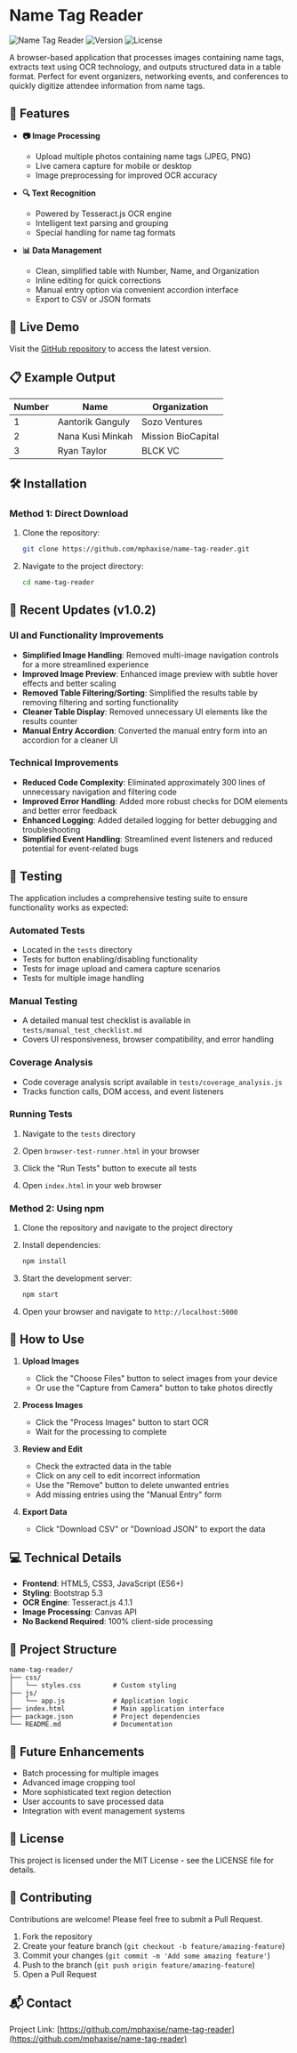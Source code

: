 # Name Tag Reader

![Name Tag Reader](https://img.shields.io/badge/OCR-Tesseract.js-blue)
![Version](https://img.shields.io/badge/version-1.0.2-green)
![License](https://img.shields.io/badge/license-MIT-orange)

A browser-based application that processes images containing name tags, extracts text using OCR technology, and outputs structured data in a table format. Perfect for event organizers, networking events, and conferences to quickly digitize attendee information from name tags.

## 🌟 Features

- **📷 Image Processing**
  - Upload multiple photos containing name tags (JPEG, PNG)
  - Live camera capture for mobile or desktop
  - Image preprocessing for improved OCR accuracy

- **🔍 Text Recognition**
  - Powered by Tesseract.js OCR engine
  - Intelligent text parsing and grouping
  - Special handling for name tag formats

- **📊 Data Management**
  - Clean, simplified table with Number, Name, and Organization
  - Inline editing for quick corrections
  - Manual entry option via convenient accordion interface
  - Export to CSV or JSON formats

## 🚀 Live Demo

Visit the [GitHub repository](https://github.com/mphaxise/name-tag-reader) to access the latest version.

## 📋 Example Output

| Number | Name             | Organization      |
|--------|------------------|-------------------|
| 1      | Aantorik Ganguly | Sozo Ventures     |
| 2      | Nana Kusi Minkah | Mission BioCapital|
| 3      | Ryan Taylor      | BLCK VC           |

## 🛠️ Installation

### Method 1: Direct Download

1. Clone the repository:
   ```bash
   git clone https://github.com/mphaxise/name-tag-reader.git
   ```

2. Navigate to the project directory:
   ```bash
   cd name-tag-reader
   ```

## 🔄 Recent Updates (v1.0.2)

### UI and Functionality Improvements
- **Simplified Image Handling**: Removed multi-image navigation controls for a more streamlined experience
- **Improved Image Preview**: Enhanced image preview with subtle hover effects and better scaling
- **Removed Table Filtering/Sorting**: Simplified the results table by removing filtering and sorting functionality
- **Cleaner Table Display**: Removed unnecessary UI elements like the results counter
- **Manual Entry Accordion**: Converted the manual entry form into an accordion for a cleaner UI

### Technical Improvements
- **Reduced Code Complexity**: Eliminated approximately 300 lines of unnecessary navigation and filtering code
- **Improved Error Handling**: Added more robust checks for DOM elements and better error feedback
- **Enhanced Logging**: Added detailed logging for better debugging and troubleshooting
- **Simplified Event Handling**: Streamlined event listeners and reduced potential for event-related bugs

## 🧪 Testing

The application includes a comprehensive testing suite to ensure functionality works as expected:

### Automated Tests
- Located in the `tests` directory
- Tests for button enabling/disabling functionality
- Tests for image upload and camera capture scenarios
- Tests for multiple image handling

### Manual Testing
- A detailed manual test checklist is available in `tests/manual_test_checklist.md`
- Covers UI responsiveness, browser compatibility, and error handling

### Coverage Analysis
- Code coverage analysis script available in `tests/coverage_analysis.js`
- Tracks function calls, DOM access, and event listeners

### Running Tests
1. Navigate to the `tests` directory
2. Open `browser-test-runner.html` in your browser
3. Click the "Run Tests" button to execute all tests

3. Open `index.html` in your web browser

### Method 2: Using npm

1. Clone the repository and navigate to the project directory

2. Install dependencies:
   ```bash
   npm install
   ```

3. Start the development server:
   ```bash
   npm start
   ```

4. Open your browser and navigate to `http://localhost:5000`

## 📱 How to Use

1. **Upload Images**
   - Click the "Choose Files" button to select images from your device
   - Or use the "Capture from Camera" button to take photos directly

2. **Process Images**
   - Click the "Process Images" button to start OCR
   - Wait for the processing to complete

3. **Review and Edit**
   - Check the extracted data in the table
   - Click on any cell to edit incorrect information
   - Use the "Remove" button to delete unwanted entries
   - Add missing entries using the "Manual Entry" form

4. **Export Data**
   - Click "Download CSV" or "Download JSON" to export the data

## 💻 Technical Details

- **Frontend**: HTML5, CSS3, JavaScript (ES6+)
- **Styling**: Bootstrap 5.3
- **OCR Engine**: Tesseract.js 4.1.1
- **Image Processing**: Canvas API
- **No Backend Required**: 100% client-side processing

## 🧩 Project Structure

```
name-tag-reader/
├── css/
│   └── styles.css        # Custom styling
├── js/
│   └── app.js            # Application logic
├── index.html            # Main application interface
├── package.json          # Project dependencies
└── README.md             # Documentation
```

## 🔄 Future Enhancements

- Batch processing for multiple images
- Advanced image cropping tool
- More sophisticated text region detection
- User accounts to save processed data
- Integration with event management systems

## 📄 License

This project is licensed under the MIT License - see the LICENSE file for details.

## 🤝 Contributing

Contributions are welcome! Please feel free to submit a Pull Request.

1. Fork the repository
2. Create your feature branch (`git checkout -b feature/amazing-feature`)
3. Commit your changes (`git commit -m 'Add some amazing feature'`)
4. Push to the branch (`git push origin feature/amazing-feature`)
5. Open a Pull Request

## 📬 Contact

Project Link: [https://github.com/mphaxise/name-tag-reader](https://github.com/mphaxise/name-tag-reader)

